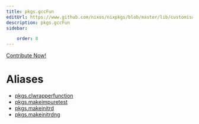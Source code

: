 ```yaml
---
title: pkgs.gccFun
editUrl: https://www.github.com/nixos/nixpkgs/blob/master/lib/customisation.nix#L125C35
description: pkgs.gccFun
sidebar:

    order: 8
---
```


<a href="https://www.github.com/nixos/nixpkgs/blob/master/lib/customisation.nix#L125C35">Contribute Now!</a>


# Aliases

- [pkgs.clwrapperfunction](/nix-doc-comments/reference/pkgs/pkgs-clwrapperfunction)
- [pkgs.makeimpuretest](/nix-doc-comments/reference/pkgs/pkgs-makeimpuretest)
- [pkgs.makeinitrd](/nix-doc-comments/reference/pkgs/pkgs-makeinitrd)
- [pkgs.makeinitrdng](/nix-doc-comments/reference/pkgs/pkgs-makeinitrdng)


